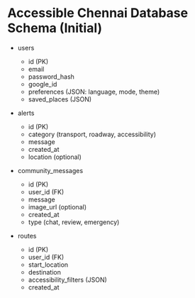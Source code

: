 # Accessible Chennai Database Schema (Initial)

- users
  - id (PK)
  - email
  - password_hash
  - google_id
  - preferences (JSON: language, mode, theme)
  - saved_places (JSON)

- alerts
  - id (PK)
  - category (transport, roadway, accessibility)
  - message
  - created_at
  - location (optional)

- community_messages
  - id (PK)
  - user_id (FK)
  - message
  - image_url (optional)
  - created_at
  - type (chat, review, emergency)

- routes
  - id (PK)
  - user_id (FK)
  - start_location
  - destination
  - accessibility_filters (JSON)
  - created_at
